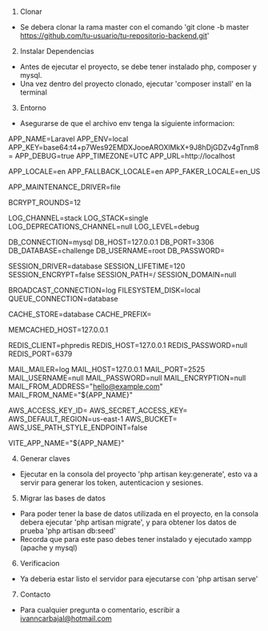 1. Clonar
- Se debera clonar la rama master con el comando 'git clone -b master https://github.com/tu-usuario/tu-repositorio-backend.git'

2. Instalar Dependencias
- Antes de ejecutar el proyecto, se debe tener instalado php, composer y mysql.
- Una vez dentro del proyecto clonado, ejecutar 'composer install' en la terminal

3. Entorno
- Asegurarse de que el archivo env tenga la siguiente informacion:

APP_NAME=Laravel
APP_ENV=local
APP_KEY=base64:t4+p7Wes92EMDXJooeAROXlMkX+9J8hDjGDZv4gTnm8=
APP_DEBUG=true
APP_TIMEZONE=UTC
APP_URL=http://localhost

APP_LOCALE=en
APP_FALLBACK_LOCALE=en
APP_FAKER_LOCALE=en_US

APP_MAINTENANCE_DRIVER=file
<!-- APP_MAINTENANCE_STORE=database -->

BCRYPT_ROUNDS=12

LOG_CHANNEL=stack
LOG_STACK=single
LOG_DEPRECATIONS_CHANNEL=null
LOG_LEVEL=debug

DB_CONNECTION=mysql
DB_HOST=127.0.0.1
DB_PORT=3306
DB_DATABASE=challenge
DB_USERNAME=root
DB_PASSWORD=

SESSION_DRIVER=database
SESSION_LIFETIME=120
SESSION_ENCRYPT=false
SESSION_PATH=/
SESSION_DOMAIN=null

BROADCAST_CONNECTION=log
FILESYSTEM_DISK=local
QUEUE_CONNECTION=database

CACHE_STORE=database
CACHE_PREFIX=

MEMCACHED_HOST=127.0.0.1

REDIS_CLIENT=phpredis
REDIS_HOST=127.0.0.1
REDIS_PASSWORD=null
REDIS_PORT=6379

MAIL_MAILER=log
MAIL_HOST=127.0.0.1
MAIL_PORT=2525
MAIL_USERNAME=null
MAIL_PASSWORD=null
MAIL_ENCRYPTION=null
MAIL_FROM_ADDRESS="hello@example.com"
MAIL_FROM_NAME="${APP_NAME}"

AWS_ACCESS_KEY_ID=
AWS_SECRET_ACCESS_KEY=
AWS_DEFAULT_REGION=us-east-1
AWS_BUCKET=
AWS_USE_PATH_STYLE_ENDPOINT=false

VITE_APP_NAME="${APP_NAME}"

4. Generar claves
- Ejecutar en la consola del proyecto 'php artisan key:generate', esto va a servir para generar los token, autenticacion y sesiones.

5. Migrar las bases de datos
- Para poder tener la base de datos utilizada en el proyecto, en la consola debera ejecutar 'php artisan migrate', y para obtener los datos de prueba 'php artisan db:seed'
- Recorda que para este paso debes tener instalado y ejecutado xampp (apache y mysql)

6. Verificacion
- Ya deberia estar listo el servidor para ejecutarse con 'php artisan serve'

7. Contacto
- Para cualquier pregunta o comentario, escribir a ivanncarbajal@hotmail.com

